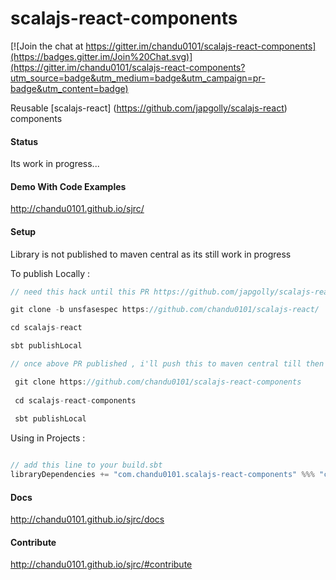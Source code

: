 scalajs-react-components
========================

[![Join the chat at https://gitter.im/chandu0101/scalajs-react-components](https://badges.gitter.im/Join%20Chat.svg)](https://gitter.im/chandu0101/scalajs-react-components?utm_source=badge&utm_medium=badge&utm_campaign=pr-badge&utm_content=badge)

Reusable [scalajs-react] (https://github.com/japgolly/scalajs-react) components

#### Status

Its work in progress...


#### Demo With Code Examples 

http://chandu0101.github.io/sjrc/

#### Setup

Library is not published to maven central as its still work in progress

To publish Locally  : 

```scala
// need this hack until this PR https://github.com/japgolly/scalajs-react/pull/144 published

git clone -b unsfasespec https://github.com/chandu0101/scalajs-react/

cd scalajs-react

sbt publishLocal

// once above PR published , i'll push this to maven central till then follow 

 git clone https://github.com/chandu0101/scalajs-react-components
 
 cd scalajs-react-components
 
 sbt publishLocal

```

Using in Projects : 

```scala

// add this line to your build.sbt
libraryDependencies += "com.chandu0101.scalajs-react-components" %%% "core" % "0.0.1-SNAPSHOT"

```

#### Docs 

http://chandu0101.github.io/sjrc/docs


#### Contribute 

http://chandu0101.github.io/sjrc/#contribute

